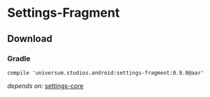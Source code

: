Settings-Fragment
===============

## Download ##

### Gradle ###

    compile 'universum.studios.android:settings-fragment:0.9.0@aar'

_depends on:_
[settings-core](https://github.com/universum-studios/android_settings/tree/master/library-core)